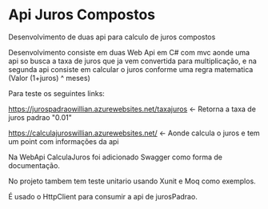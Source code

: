 # Api Juros Compostos
Desenvolvimento de duas api para calculo de juros compostos

Desenvolvimento consiste em duas Web Api em C# com mvc aonde uma api so busca a taxa de juros que ja vem convertida para multiplicação, e na segunda api consiste em calcular o juros conforme uma regra matematica (Valor (1+juros) ^ meses)

Para teste os seguintes links:

https://jurospadraowillian.azurewebsites.net/taxajuros <- Retorna a taxa de juros padrao "0.01"

https://calculajuroswillian.azurewebsites.net/ <- Aonde calcula o juros e tem um point com informações da api

Na WebApi CalculaJuros foi adicionado Swagger como forma de documentação.

No projeto tambem tem teste unitario usando Xunit e Moq como exemplos.

É usado o HttpClient para consumir a api de jurosPadrao.
